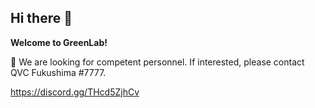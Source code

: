 ## Hi there 👋



**Welcome to GreenLab!**

🌈 We are looking for competent personnel. If interested, please contact QVC Fukushima #7777.

https://discord.gg/THcd5ZjhCv
